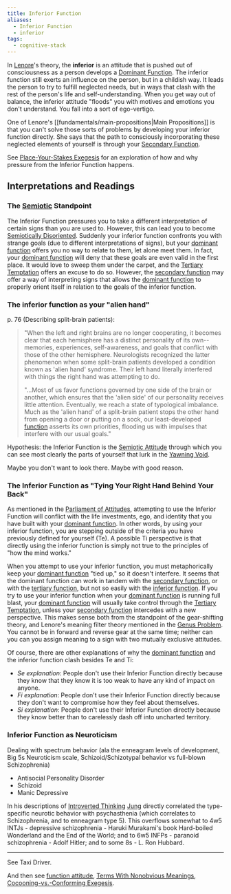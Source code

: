 ```yaml
---
title: Inferior Function
aliases:
  - Inferior Function
  - inferior
tags:
  - cognitive-stack
---
```


In [Lenore](/wiki/people-and-systems/lenore-thomson)'s theory, the **inferior** is an attitude that is pushed out of consciousness as a person develops a [Dominant Function](/wiki/dominant-function). The inferior function still exerts an influence on the person, but in a childish way. It leads the person to try to fulfill neglected needs, but in ways that clash with the rest of the person's life and self-understanding. When you get way out of balance, the inferior attitude "floods" you with motives and emotions you don't understand. You fall into a sort of ego-vertigo.

One of Lenore's [[fundamentals/main-propositions|Main Propositions]] is that you can't solve those sorts of problems by developing your inferior function directly. She says that the path to consciously incorporating these neglected elements of yourself is through your [Secondary Function](/wiki/function-attitude/cognitive-stack/secondary-function).

See [Place-Your-Stakes Exegesis](/wiki/exegeses/introversion-extraversion/place-your-stakes-exegesis) for an exploration of how and why pressure from the Inferior Function happens.

## Interpretations and Readings

### **The [Semiotic](/wiki/semiotic-attitude) Standpoint**

The Inferior Function pressures you to take a different interpretation of certain signs than you are used to. However, this can lead you to become [Semiotically Disoriented](/wiki/semiotically-disoriented). Suddenly your inferior function confronts you with strange goals (due to different interpretations of signs), but your [dominant function](/wiki/dominant-function) offers you no way to relate to them, let alone meet them. In fact, your [dominant function](/wiki/dominant-function) will deny that these goals are even valid in the first place. It would love to sweep them under the carpet, and the [Tertiary Temptation](/wiki/function-attitude/cognitive-stack/tertiary-temptation) offers an excuse to do so. However, the [secondary function](/wiki/function-attitude/cognitive-stack/secondary-function) may offer a way of interpreting signs that allows the [dominant function](/wiki/dominant-function) to properly orient itself in relation to the goals of the inferior function.

### The inferior function as your "alien hand"

p. 76 (Describing split-brain patients):

> "When the left and right brains are no longer cooperating, it becomes clear that each hemisphere has a distinct personality of its own--memories, experiences, self-awareness, and goals that conflict with those of the other hemisphere. Neurologists recognized the latter phenomenon when some split-brain patients developed a condition known as 'alien hand' syndrome. Their left hand literally interfered with things the right hand was attempting to do.
>
> "...Most of us favor functions governed by one side of the brain or another, which ensures that the 'alien side' of our personality receives little attention. Eventually, we reach a state of typological imbalance. Much as the 'alien hand' of a split-brain patient stops the other hand from opening a door or putting on a sock, our least-developed [function](/wiki/fundamentals/function-attitude) asserts its own priorities, flooding us with impulses that interfere with our usual goals."

Hypothesis: the Inferior Function is the [Semiotic Attitude](/wiki/semiotic-attitude) through which you can see most clearly the parts of yourself that lurk in the [Yawning Void](https://web.archive.org/web/20070416085529/http://greenlightwiki.com/heuristic/Yawning_Void).

Maybe you don't want to look there. Maybe with good reason.

### The Inferior Function as "Tying Your Right Hand Behind Your Back"

As mentioned in the [Parliament of Attitudes](/wiki/exegeses/parliament-of-attitudes), attempting to use the Inferior Function will conflict with the life investments, ego, and identity that you have built with your [dominant function](/wiki/dominant-function). In other words, by using your inferior function, you are stepping outside of the criteria you have previously defined for yourself (Te). A possible Ti perspective is that directly using the inferior function is simply not true to the principles of "how the mind works."

When you attempt to use your inferior function, you must metaphorically keep your [dominant function](/wiki/dominant-function) "tied up," so it doesn't interfere. It seems that the dominant function can work in tandem with the [secondary function](/wiki/function-attitude/cognitive-stack/secondary-function), or with the [tertiary function](/wiki/function-attitude/cognitive-stack/tertiary-function), but not so easily with the [inferior function](/wiki/inferior-function). If you try to use your inferior function when your [dominant function](/wiki/dominant-function) is running full blast, your [dominant function](/wiki/dominant-function) will usually take control through the [Tertiary Temptation](/wiki/function-attitude/cognitive-stack/tertiary-function), unless your [secondary function](/wiki/function-attitude/cognitive-stack/secondary-function) intercedes with a new perspective. This makes sense both from the standpoint of the gear-shifting theory, and Lenore's meaning filter theory mentioned in the [Genus Problem](/wiki/our-difficulties/genus-problem). You cannot be in forward and reverse gear at the same time; neither can you can you assign meaning to a sign with two mutually exclusive attitudes.

Of course, there are other explanations of why the [dominant function](/wiki/dominant-function) and the inferior function clash besides Te and Ti:

- _Se explanation_: People don't use their Inferior Function directly because they know that they know it is too weak to have any kind of impact on anyone.
- _Fi explanation_: People don't use their Inferior Function directly because they don't want to compromise how they feel about themselves.
- _Si explanation_: People don't use their Inferior Function directly because they know better than to carelessly dash off into uncharted territory.

### Inferior Function as Neuroticism

Dealing with spectrum behavior (ala the enneagram levels of development, Big 5s Neuroticism scale, Schizoid/Schizotypal behavior vs full-blown Schizophrenia)

- Antisocial Personality Disorder
- Schizoid
- Manic Depressive

In his descriptions of [Introverted Thinking](/wiki/function-attitude/attitudes/introverted-thinking) [Jung](../../people-and-systems/carl-jung.md) directly correlated the type-specific neurotic behavior with psychasthenia (which correlates to Schizophrenia, and to enneagram type 5). This overflows somewhat to 4w5 INTJs - depressive schizophrenia - Haruki Murakami's book Hard-boiled Wonderland and the End of the World; and to 6w5 INFPs - paranoid schizophrenia - Adolf Hitler; and to some 8s - L. Ron Hubbard.

---

See Taxi Driver.

And then see [function attitude](/wiki/fundamentals/function-attitude), [Terms With Nonobvious Meanings](/wiki/our-difficulties/terms-with-nonobvious-meanings), [Cocooning-vs.-Conforming Exegesis](/wiki/exegeses/introversion-extraversion/cocooning-vs-conforming-exegesis).
